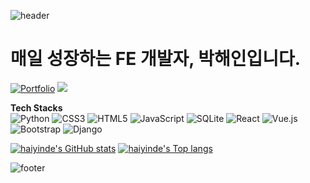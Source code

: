 ![header](https://capsule-render.vercel.app/api?type=waving&color=gradient&section=header&customColorList=17)
<div>
  <h1> 매일 성장하는 FE 개발자, 박해인입니다. </h1>
  <a href="https://www.notion.so/haeinpark/FE-3c9e87d32e154517a6f675390796920f" target="_blank"><img alt="Portfolio" src="https://img.shields.io/badge/portfolio-4CB050?style=flat&logo=Gumtree&logoColor=white"/></a>
  <a href="https://hits.seeyoufarm.com"><img src="https://hits.seeyoufarm.com/api/count/incr/badge.svg?url=https%3A%2F%2Fgithub.com%2Fhaiyinde&count_bg=%234CB050&title_bg=%23000000&icon=&icon_color=%23E7E7E7&title=hits&edge_flat=false"/></a>

  <strong>Tech Stacks</strong><br/>
  <img alt="Python" src="https://img.shields.io/badge/Python-3766AB?style=flat-square&logo=Python&logoColor=white"/>
  <img alt="CSS3" src="https://img.shields.io/badge/CSS3-%231572B6.svg?style=flat-square&logo=css3&logoColor=white"/>
  <img alt="HTML5" src="https://img.shields.io/badge/HTML5-%23E34F26.svg?style=flat-square&logo=html5&logoColor=white"/>
  <img alt="JavaScript" src="https://img.shields.io/badge/Javascript-ffb13b?style=flat-square&logo=javascript&logoColor=white"/>
  <img alt="SQLite" src ="https://img.shields.io/badge/sqlite-%2307405e.svg?style=flat-square&logo=sqlite&logoColor=white"/>
  <img alt="React" src="https://img.shields.io/badge/React-61DAFB?style=flat-square&logo=react&logoColor=black">
  <img alt="Vue.js" src="https://img.shields.io/badge/Vue.js-4FC08D?style=flat-square&logo=vue.js&logoColor=white">
  <img alt="Bootstrap" src="https://img.shields.io/badge/Bootstrap-%23563D7C.svg?style=flat-square&logo=bootstrap&logoColor=white"/>
  <img alt="Django" src="https://img.shields.io/badge/Django-%23092E20.svg?style=flat-square&logo=django&logoColor=white"/>

  [![haiyinde's GitHub stats](https://github-readme-stats.vercel.app/api?username=haiyinde&count_private=true&show_icons=true&theme=vue)](https://github.com/anuraghazra/github-readme-stats)
  [![haiyinde's Top langs](https://github-readme-stats.vercel.app/api/top-langs/?username=haiyinde&layout=compact&hide=java)](https://github.com/anuraghazra/github-readme-stats)

</div>

![footer](https://capsule-render.vercel.app/api?type=waving&color=gradient&section=footer&customColorList=17)
